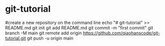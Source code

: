 # git-tutorial
#create a new repository on the command line
echo "# git-tutorial" >> README.md
git init
git add README.md
git commit -m "first commit"
git branch -M main
git remote add origin https://github.com/qiaohanscode/git-tutorial.git
git push -u origin main
